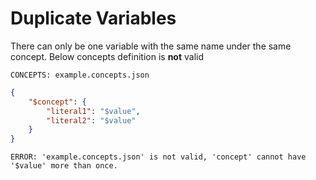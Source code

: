 # Duplicate Variables

There can only be one variable with the same name under the same concept. Below
concepts definition is **not** valid

`CONCEPTS: example.concepts.json`

```json name="example.concepts.json"
{
    "$concept": {
        "literal1": "$value",
        "literal2": "$value"
    }
}
```

`ERROR: 'example.concepts.json' is not valid, 'concept' cannot have '$value'
more than once.`

